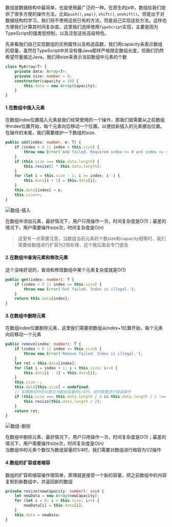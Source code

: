 数组是数据结构中最简单，也是使用最广泛的一种。在原生的js中，数组给我们提供了很多方便的操作方法，比如`push()`, `pop()`, `shift()`, `unshift()`。但是出于对数据结构的学习，我们将不使用这些已有的方法，而是自己实现这些方法。这样也方便我们计算其时间复杂度。这里我们选择使用`TypeScript`实现，主要是因为TypeScript的强类型控制，以及泛型这些高级特性。       

先来看我们自己实现数组的实例属性以及构造函数，我们用capacity来表示数组的容量，虽然在TypeScript中并没有像Java那样严格限定数组长度，但我们仍然希望尽量接近Java。我们用size来表示当前数组中元素的个数

```ts
class MyArray<T> {
    private data: Array<T>;
    private size: number = 0;
    constructor(capacity = 10) {
        this.data = new Array(capacity);
    }
}
```

#### 1.在数组中插入元素
在数组index位置插入元素是我们经常使用的一个操作，那我们就需要从之前数组中index位置开始，每个元素向后移动一个位置。以便给新插入的元素挪出位置。在操作的末尾，我们需要维护一下数组的size.

```ts
public add(index: number, e: T) {
    if (index < 0 || index > this.size) {
        throw new Error('Add failed. Required index >= 0 and index <= size.');
    }
    if (this.size === this.data.length) {
        this.resize(2 * this.data.length);
    }
    for (let i = this.size - 1; i >= index; i--) {
        this.data[i + 1] = this.data[i];
    }
    this.data[index] = e;
    this.size++;
}
```

![数组-插入](http://www.lznism.com/image/数组-插入.png)

在数组中添加元素，最好情况下，用户只用操作一次，时间复杂度是O(1)；最差的情况下，用户需要操作size次，时间复杂度是O(n)

> 这里有一点需要注意，当数组当前元素的个数size和capacity相等时，我们需要给数组进行扩容为2倍处理，这个我后面会专门提及

#### 2.在数组中查询元素和修改元素
这个没啥好说的，查询和修改数组中某个元素复杂度就是O(1)

```ts
public get(index: number): T {
    if (index < 0 || index >= this.size) {
        throw new Error('Get failed. Index is illegal.');
    }
    return this.data[index];
}
```

#### 3.在数组中删除元素
在数组index位置删除元素，这里我们需要把数组从index+1位置开始，每个元素向前移动一个元素

```ts
public remove(index: number): T {
    if (index < 0 || index >= this.size) {
        throw new Error('Remove failed. Index is illegal.');
    }
    let ret = this.data[index];
    for (let i = index + 1; i < this.size; i++) {
        this.data[i - 1] = this.data[i];
    }
    this.size--;
    this.data[this.size] = undefined;
    // 如果数组中的元素仅为数组容量的1/4时，这时需要进行缩容操作
    if (this.size === this.data.length / 4 && this.data.length / 2 !== 0) {
        this.resize(this.data.length / 2);
    }
    return ret;
}
```

![数组-删除](http://www.lznism.com/image/数组-删除.png)

在数组中删除元素，最好情况下，用户只用操作一次，时间复杂度是O(1)；最差的情况下，用户需要操作size次，时间复杂度是O(n)        
当数组中的元素个数仅为数组容量的1/4时，我们需要对数组进行缩容为1/2操作

#### 4.数组的扩容或者缩容

数组的扩容和缩容操作很简单，原理就是接受一个新的容量，把之前数组中的内容复制到新数组中，并返回新的数组
```ts
private resize(newCapacity: number): void {
    let newData = new Array(newCapacity);
    for (let i = 0; i < this.size; i++) {
        newData[i] = this.data[i];
    }
    this.data = newData;
}
```